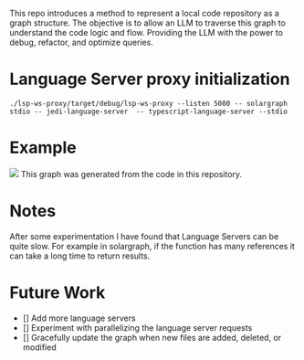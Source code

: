 This repo introduces a method to represent a local code repository as a graph structure. The objective is to allow an LLM to traverse this graph to understand the code logic and flow. Providing the LLM with the power to debug, refactor, and optimize queries.

# Language Server proxy initialization
```
./lsp-ws-proxy/target/debug/lsp-ws-proxy --listen 5000 -- solargraph stdio -- jedi-language-server  -- typescript-language-server --stdio
```

# Example
<img src="https://raw.githubusercontent.com/blarApp/lsp-poc/refs/heads/main/docs/visualisation.png"></img>
This graph was generated from the code in this repository.


# Notes

After some experimentation I have found that Language Servers can be quite slow. For example in solargraph, if the function has many references it can take a long time to return results. 


# Future Work
- [] Add more language servers
- [] Experiment with parallelizing the language server requests
- [] Gracefully update the graph when new files are added, deleted, or modified

